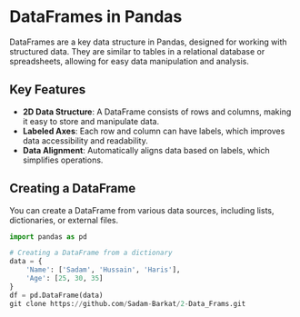 # DataFrames in Pandas

DataFrames are a key data structure in Pandas, designed for working with structured data. They are similar to tables in a relational database or spreadsheets, allowing for easy data manipulation and analysis.

## Key Features

- **2D Data Structure**: A DataFrame consists of rows and columns, making it easy to store and manipulate data.
- **Labeled Axes**: Each row and column can have labels, which improves data accessibility and readability.
- **Data Alignment**: Automatically aligns data based on labels, which simplifies operations.

## Creating a DataFrame

You can create a DataFrame from various data sources, including lists, dictionaries, or external files.

```python
import pandas as pd

# Creating a DataFrame from a dictionary
data = {
    'Name': ['Sadam', 'Hussain', 'Haris'],
    'Age': [25, 30, 35]
}
df = pd.DataFrame(data)
git clone https://github.com/Sadam-Barkat/2-Data_Frams.git
